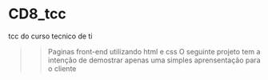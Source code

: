 # CD8_tcc
tcc do curso tecnico de ti

>> Paginas front-end utilizando html e css
 O seguinte projeto tem a intenção de demostrar apenas uma simples aprensentação para o cliente
